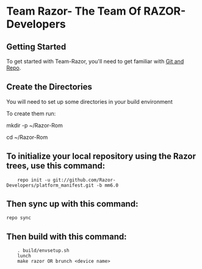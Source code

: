 Team Razor- The Team Of RAZOR-Developers
==========================================


Getting Started
---------------

To get started with Team-Razor, you'll need to get familiar with
[Git and Repo](http://source.android.com/download/using-repo).


Create the Directories
-----------------------

You will need to set up some directories in your build environment

To create them run:

mkdir -p ~/Razor-Rom

cd ~/Razor-Rom

To initialize your local repository using the Razor trees, use this command:
----------------------------------------------------------------------------

        
        repo init -u git://github.com/Razor-Developers/platform_manifest.git -b mm6.0
        

Then sync up with this command:
-------------------------------
	repo sync


Then build with this command:
-------------------------------

        . build/envsetup.sh
        lunch
        make razor OR brunch <device name>
